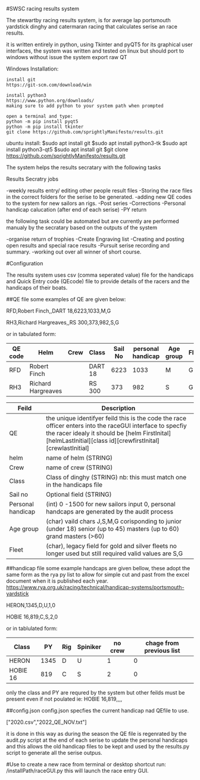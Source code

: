 #SWSC racing results system

The stewartby racing results system,  is for average lap portsmouth yardstick dinghy and catermaran racing that calculates serise an race results.

it is written entirely in python, using Tkinter and pyQT5 for its graphical user interfaces,  the system was written and tested on linux but should port to windows without issue
the system export raw QT 

Windows Installation:

	install git
	https://git-scm.com/download/win	
	
	install python3
	https://www.python.org/downloads/
	making sure to add python to your system path when prompted	

	open a terminal and type:
	python -m pip install pyqt5
	python -m pip install tkinter
	git clone https://github.com/sprightlyManifesto/results.git

ubuntu install:
	$sudo apt install git
	$sudo apt install python3-tk
	$sudo apt install python3-qt5
	$sudo apt install git
	$git clone https://github.com/sprightlyManifesto/results.git
	
The system helps the results secratary with the following tasks

Results Secratry jobs

-weekly results entry/ editing other people result files
-Storing the race files in the correct folders for the serise to be generated.
-adding new QE codes to the system for new sailors an rigs.
-Post series
-Corrections
-Personal handicap calucation (after end of each serise)
-PY return

the following task could be automated but are currently are performed manualy by the secratary based on the outputs of the system

-organise return of trophies
-Create Engraving list
-Creating and posting open results and special race results
-Pursuit serise recording and summary.
-working out over all winner of short course.

#Configuration

The results system uses csv (comma seperated value) file for the handicaps and Quick Entry code (QEcode) file to provide details of the racers and the handicaps of their boats.

##QE file
some examples of QE are given below:

RFD,Robert Finch,,DART 18,6223,1033,M,G

RH3,Richard Hargreaves,,RS 300,373,982,S,G

or in tabulated form:

| QE code | Helm | Crew| Class| Sail No| personal handicap| Age group| Fleet|
|--|--|--|--|--|--|--|--|
|RFD |Robert Finch ||DART 18| 6223|1033|M|G|
|RH3 |Richard Hargreaves ||RS 300|373|982|S|G|
 
|Feild|Description|
|--|--|
|QE   |the unique identifyer feild this is the code the race officer enters into the raceGUI interface to specfiy the racer idealy it should be [helm FirstInital][helmLastInitial][class id][crewfirstInital][crewlastInitial]|
|helm|name of helm (STRING)|
|Crew|name of crew (STRING)|
|Class|Class of dinghy (STRING) nb: this must match one in the handicaps file|
|Sail no| Optional field (STRING)|
|Personal handicap|(int) 0 -1500 for new sailors input 0,  personal handcaps are generated by the audit process|
|Age group|(char) vaild chars J,S,M,G corisponding to junior (under 18) senior (up to 45) masters (up to 60) grand masters (>60) |
|Fleet|(char), legacy field for gold and silver fleets no longer used but still required valid values are S,G|

##handicap file
some example handcaps are given bellow,  these adopt the same form as the rya py list to allow for simple cut and past from the excel document when it is published each year.
https://www.rya.org.uk/racing/technical/handicap-systems/portsmouth-yardstick

HERON,1345,D,U,1,0

HOBIE 16,819,C,S,2,0

or in tablulated form:

|Class|PY|Rig|Spiniker|no crew|chage from previous list|
|--|--|--|--|--|--|
|HERON|1345|D|U|1|0|
|HOBIE 16|819|C|S|2|0|

only the class and PY are requred by the system but other feilds must be present even if not poulated ie:
HOBIE 16,819,,,,

##config.json
config.json specfies the current handicap nad QEfile to use.

["2020.csv","2022_QE_NOV.txt"]

it is done in this way as during the season the QE file is regenrated by the audit.py script at the end of each serise to update the personal handicaps and this allows the old handicap files to be kept and used by the results.py script to generate all the serise outpus.

#Use
to create a new race from terminal or desktop shortcut run:   /installPath/raceGUI.py
this will launch the race entry GUI.



